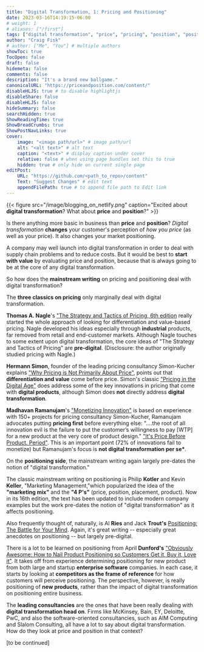 ```yaml
---
title: "Digital Transformation, 1: Pricing and Positioning"
date: 2023-03-16T14:19:15-06:00
# weight: 1
# aliases: ["/first"]
tags: ["digital transformation", "price", "pricing", "position", "positioning"]
author: "Craig Fisk"
# author: ["Me", "You"] # multiple authors
showToc: true
TocOpen: false
draft: false
hidemeta: false
comments: false
description: "It's a brand new ballgame."
canonicalURL: "https://priceandposition.com/content/"
disableHLJS: true # to disable highlightjs
disableShare: false
disableHLJS: false
hideSummary: false
searchHidden: true
ShowReadingTime: true
ShowBreadCrumbs: true
ShowPostNavLinks: true
cover:
    image: "<image path/url>" # image path/url
    alt: "<alt text>" # alt text
    caption: "<text>" # display caption under cover
    relative: false # when using page bundles set this to true
    hidden: true # only hide on current single page
editPost:
    URL: "https://github.com/<path_to_repo>/content"
    Text: "Suggest Changes" # edit text
    appendFilePath: true # to append file path to Edit link
---
```


{{< figure src="/image/blogging_on_netlify.png" caption="Excited about **digital transformation**? What about **price** and **position**?" >}}

Is there anything more basic in business than **price** and **position**? _Digital transformation_ **changes** your customer's perception of _how you price_ (as well as your price). It also changes your market positioning.

A company may well launch into digital transformation in order to deal with supply chain problems and to reduce costs. But it would be best to **start with value** by evaluating price and position, because that is always going to be at the core of any digital transformation.

So how does the **mainstream writing** on pricing and positioning deal with digital transformation?

The **three classics on pricing** only marginally deal with digital transformation.

**Thomas A. Nagle**'s ["The Strategy and Tactics of Pricing, 6th edition](https://www.amazon.com/Strategy-Tactics-Pricing-growing-profitably-dp-1138737518/dp/1138737518/ref=mt_other?_encoding=UTF8&me=&qid=) really started the whole approach of looking for differentiation and value-based pricing. Nagle developed his ideas especially through **industrial** products, far removed from retail and end-customer markets. Although Nagle touches to some extent upon digital transformation, the core ideas of "The Strategy and Tactics of Pricing" are **pre-digital**. (Disclosure: the author originally studied pricing with Nagle.)

**Hermann Simon**, founder of the leading pricing consultancy Simon-Kucher explains ["Why Pricing is Not Primarily About Price"](https://www.monkhouseandcompany.com/podcast/why-pricing-is-not-primarily-about-price/), points out that **differentiation and value** come before price. Simon's classic ["Pricing in the Digital Age"](https://www.youtube.com/watch?v=hHT3bI3UkV8) does address some of the key innovations in pricing that come with **digital products**, although Simon does **not** directly address **digital transformation**.

**Madhavan Ramanujam**'s ["Monetizing Innovation"](https://www.amazon.com/Monetizing-Innovation-Companies-Design-Product-ebook/dp/B01F4DYY1I/ref=pd_sbs_4/140-1375818-0814438?pd_rd_w=wOS5s&pf_rd_p=690958f6-2825-419e-9c16-73ffd4055b65&pf_rd_r=SRXWHWD2W4P6DBW0XJ6C&pd_rd_r=3b11a6eb-bf55-4436-a3be-5453e75f521a&pd_rd_wg=HLBoX&pd_rd_i=B01F4DYY1I&psc=1) is based on experience with 150+ projects for pricing consultancy Simon-Kucher, Ramanujam advocates putting **pricing first** before everything else: "....the root of all innovation evil is the failure to put the customer’s willingness to pay [WTP] for a new product at the very core of product design." ["It's Price Before Product. Period"](https://review.firstround.com/its-price-before-product-period). This is an important point (72% of innovations fail to monetize) but Ramanujam's focus is **not digital transformation per se\***.

On the **positioning side**, the mainstream writing again largely pre-dates the notion of "digital transformation."

The classic mainstream writing on positioning is Philip **Kotler** and Kevin **Keller**, "Marketing Management,"which popularized the idea of the **"marketing mix"** and the **"4 P's"** (price, position, placement, product). Now in its 16th edition, the text has been updated to include modern company examples but the work pre-dates the notion of "digital transformation" as it affects positioning.

Also frequently thought of, naturally, is Al **Ries** and Jack **Trout's** [Positioning: The Battle for Your Mind](https://www.amazon.com/Positioning-Battle-Your-Al-Ries/dp/0071373586/ref=tmm_pap_swatch_0?_encoding=UTF8&qid=&sr=). Again, it's great writing -- especially great anecdotes on positioning -- but largely pre-digital.

There is a lot to be learned on positioning from
April **Dunford's** ["Obviously Awesome: How to Nail Product Positioning so Customers Get it, Buy it, Love it"](https://www.amazon.com/Obviously-Awesome-Product-Positioning-Customers-ebook/dp/B07PPW5V9C/ref=pd_sbs_1/140-1375818-0814438?pd_rd_w=Tgts9&pf_rd_p=690958f6-2825-419e-9c16-73ffd4055b65&pf_rd_r=0ZX606GWWASKM6278BYQ&pd_rd_r=5a857157-a13f-44dc-8e78-c38cc42b1df4&pd_rd_wg=MCIb1&pd_rd_i=B07PPW5V9C&psc=1). It takes off from experience determining positioning for new product from both large and startup **enterprise software** companies. In each case, it starts by looking at **competitors as the frame of reference** for how customers will perceive positioning. The perspective, however, is really positioning of **new products**, rather than the impact of digital transformation on positioning entire business.

The **leading consultancies** are the ones that have been really dealing with **digital transformation head on**. Firms like McKinsey, Bain, EY, Deloitte, PwC, and also the software-oriented consultancies, such as AIM Computing and Slalom Consulting, all have a lot to say about digital transformation. How do they look at price and position in that context?

[to be continued]

